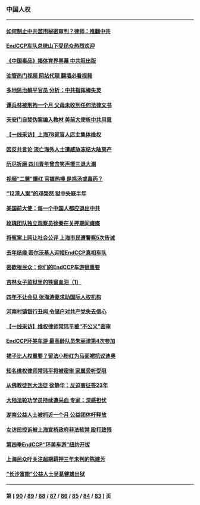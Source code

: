 ### 中国人权
---
#### [如何制止中共滥用秘密审判？律师：推翻中共](../../pages/ncid278/n13792447.md?07311245) 
#### [EndCCP车队总统山下受民众热烈欢迎](../../pages/ncid278/n13792303.md?07311245) 
#### [《中国毒品》揭体育界黑幕 中共阻出版](../../pages/ncid278/n13792248.md?07311245) 
#### [油管热门视频 网站代理 翻墙必看视频](http://209.222.30.114:81/youtube.html?07311245)
#### [多地惩治躺平官员 分析：中共指挥棒失灵](../../pages/ncid278/n13792195.md?07311245) 
#### [谭兵林被刑拘一个月 父母未收到任何法律文书](../../pages/ncid278/n13792117.md?07311245) 
#### [天安门自焚伪案编入教材 美前大使析中共用意](../../pages/ncid278/n13791932.md?07311245) 
#### [【一线采访】上海78家盲人店主集体维权](../../pages/ncid278/n13791517.md?07311245) 
#### [因反共言论 流亡海外人士遭威胁冻结大陆房产](../../pages/ncid278/n13791436.md?07311245) 
#### [历尽折磨 四川青年曾含笑声援三退大潮](../../pages/ncid278/n13791269.md?07311245) 
#### [视频“二舅”爆红 官媒热捧 是鸡汤或毒药？](../../pages/ncid278/n13790268.md?07311245) 
#### [“12港人案”的邓棨然 狱中失联半年](../../pages/ncid278/n13790889.md?07311245) 
#### [美国前大使：每一个中国人都应退出中共](../../pages/ncid278/n13790755.md?07311245) 
#### [玫瑰团队独立观察员徐秦在关押期间瘫痪](../../pages/ncid278/n13790548.md?07311245) 
#### [将冤案上网让社会公评 上海市民遭警察5次告诫](../../pages/ncid278/n13790526.md?07311245) 
#### [去年结缘 密尔沃基人迎接EndCCP真相车队](../../pages/ncid278/n13790242.md?07311245) 
#### [密歇根民众：你们的EndCCP车游很重要](../../pages/ncid278/n13789852.md?07311245) 
#### [吉林女子监狱里的铁窗血泪（1）](../../pages/ncid278/n13786967.md?07311245) 
#### [四年不让会见 张海涛妻求助国际人权机构](../../pages/ncid278/n13789744.md?07311245) 
#### [河南村镇银行丑闻 令储户对共产党失去信心](../../pages/ncid278/n13789619.md?07311245) 
#### [【一线采访】维权律师常玮平被“不公义”密审](../../pages/ncid278/n13789348.md?07311245) 
#### [EndCCP环美车游 最高龄队员朱丽津第4次参加](../../pages/ncid278/n13788088.md?07311245) 
#### [裙子比人权重要？留法小粉红为马面裙抗议迪奥](../../pages/ncid278/n13788697.md?07311245) 
#### [知名维权律师常玮平将被密审 家属旁听受阻](../../pages/ncid278/n13788728.md?07311245) 
#### [从佛教徒到大法徒 徐静华：反迫害征签23年](../../pages/ncid278/n13788398.md?07311245) 
#### [大陆法轮功学员持续遭采血 专家：深感担忧](../../pages/ncid278/n13787897.md?07311245) 
#### [湖南公益人士被抓近一个月 公益团体吁释放](../../pages/ncid278/n13788595.md?07311245) 
#### [女访民控诉被上海宣桥政府非法软禁 殴打致残](../../pages/ncid278/n13788170.md?07311245) 
#### [第四季EndCCP“环美车游”纽约开拔](../../pages/ncid278/n13788087.md?07311245) 
#### [上海民众吁关注超期羁押三年未判的陈建芳](../../pages/ncid278/n13787893.md?07311245) 
#### [“长沙富能”公益人士吴葛健雄出狱](../../pages/ncid278/n13787641.md?07311245) 

---
#### 第 [ [90](./90.md?07311245) / [89](./89.md?07311245) / [88](./88.md?07311245) / [87](./87.md?07311245) / [86](./86.md?07311245) / [85](./85.md?07311245) / [84](./84.md?07311245) / [83](./83.md?07311245) ] 页
